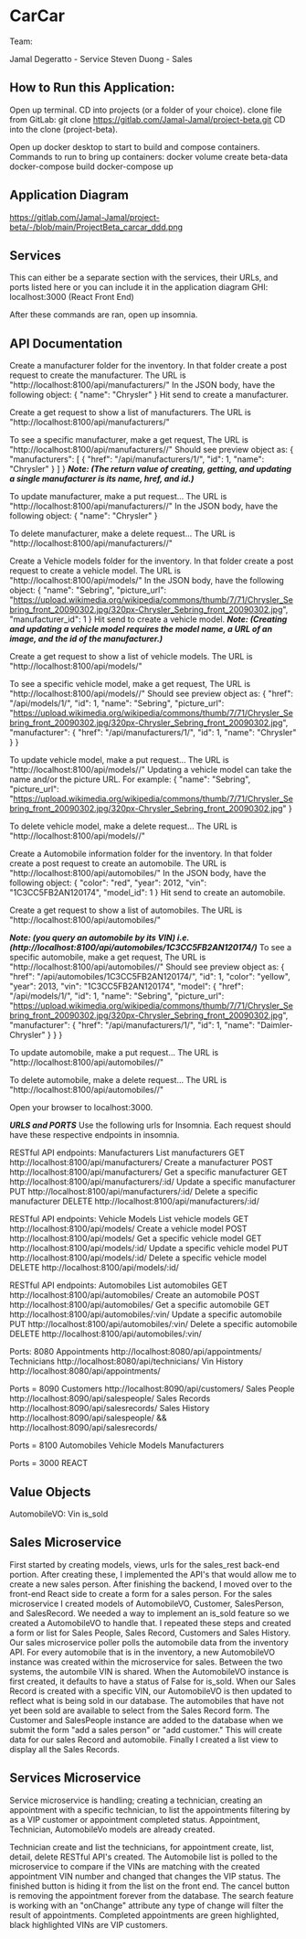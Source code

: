 # CarCar

Team:

Jamal Degeratto - Service
Steven Duong - Sales

## How to Run this Application:

Open up terminal.
CD into projects (or a folder of your choice).
clone file from GitLab: git clone https://gitlab.com/Jamal-Jamal/project-beta.git
CD into the clone (project-beta).

Open up docker desktop to start to build and compose containers.
Commands to run to bring up containers:
docker volume create beta-data
docker-compose build
docker-compose up

## Application Diagram

https://gitlab.com/Jamal-Jamal/project-beta/-/blob/main/ProjectBeta_carcar_ddd.png


## Services

This can either be a separate section with the services, their URLs, and ports listed here or you can include it in the application diagram
GHI: localhost:3000 (React Front End)

After these commands are ran, open up insomnia.

## API Documentation

Create a manufacturer folder for the inventory.
In that folder create a post request to create the manufacturer.
The URL is "http://localhost:8100/api/manufacturers/"
In the JSON body, have the following object:
{
  "name": "Chrysler"
}
Hit send to create a manufacturer.

Create a get request to show a list of manufacturers.
The URL is "http://localhost:8100/api/manufacturers/"

To see a specific manufacturer, make a get request,
The URL is "http://localhost:8100/api/manufacturers/<id>/"
Should see preview object as:
{
	"manufacturers": [
		{
			"href": "/api/manufacturers/1/",
			"id": 1,
			"name": "Chrysler"
		}
	]
}
***Note: (The return value of creating, getting, and updating a single manufacturer is its name, href, and id.)***

To update manufacturer, make a put request...
The URL is "http://localhost:8100/api/manufacturers/<id>/"
In the JSON body, have the following object:
{
  "name": "Chrysler"
}

To delete manufacturer, make a delete request...
The URL is "http://localhost:8100/api/manufacturers/<id>/"



Create a Vehicle models folder for the inventory.
In that folder create a post request to create a vehicle model.
The URL is "http://localhost:8100/api/models/"
In the JSON body, have the following object:
{
  "name": "Sebring",
  "picture_url": "https://upload.wikimedia.org/wikipedia/commons/thumb/7/71/Chrysler_Sebring_front_20090302.jpg/320px-Chrysler_Sebring_front_20090302.jpg",
  "manufacturer_id": 1
}
Hit send to create a vehicle model.
***Note: (Creating and updating a vehicle model requires the model name, a URL of an image, and the id of the manufacturer.)***

Create a get request to show a list of vehicle models.
The URL is "http://localhost:8100/api/models/"

To see a specific vehicle model, make a get request,
The URL is "http://localhost:8100/api/models/<id>/"
Should see preview object as:
{
	"href": "/api/models/1/",
	"id": 1,
	"name": "Sebring",
	"picture_url": "https://upload.wikimedia.org/wikipedia/commons/thumb/7/71/Chrysler_Sebring_front_20090302.jpg/320px-Chrysler_Sebring_front_20090302.jpg",
	"manufacturer": {
		"href": "/api/manufacturers/1/",
		"id": 1,
		"name": "Chrysler"
	}
}

To update vehicle model, make a put request...
The URL is "http://localhost:8100/api/models/<id>/"
Updating a vehicle model can take the name and/or the picture URL.
For example:
{
  "name": "Sebring",
  "picture_url": "https://upload.wikimedia.org/wikipedia/commons/thumb/7/71/Chrysler_Sebring_front_20090302.jpg/320px-Chrysler_Sebring_front_20090302.jpg"
}

To delete vehicle model, make a delete request...
The URL is "http://localhost:8100/api/models/<id>/"


Create a Automobile information folder for the inventory.
In that folder create a post request to create an automobile.
The URL is "http://localhost:8100/api/automobiles/"
In the JSON body, have the following object:
{
  "color": "red",
  "year": 2012,
  "vin": "1C3CC5FB2AN120174",
  "model_id": 1
}
Hit send to create an automobile.

Create a get request to show a list of automobiles.
The URL is "http://localhost:8100/api/automobiles/"

***Note: (you query an automobile by its VIN) i.e. (http://localhost:8100/api/automobiles/1C3CC5FB2AN120174/)***
To see a specific automobile, make a get request,
The URL is "http://localhost:8100/api/automobiles/<vin>/"
Should see preview object as:
{
  "href": "/api/automobiles/1C3CC5FB2AN120174/",
  "id": 1,
  "color": "yellow",
  "year": 2013,
  "vin": "1C3CC5FB2AN120174",
  "model": {
    "href": "/api/models/1/",
    "id": 1,
    "name": "Sebring",
    "picture_url": "https://upload.wikimedia.org/wikipedia/commons/thumb/7/71/Chrysler_Sebring_front_20090302.jpg/320px-Chrysler_Sebring_front_20090302.jpg",
    "manufacturer": {
      "href": "/api/manufacturers/1/",
      "id": 1,
      "name": "Daimler-Chrysler"
    }
  }
}

To update automobile, make a put request...
The URL is "http://localhost:8100/api/automobiles/<vin>/"

To delete automobile, make a delete request...
The URL is "http://localhost:8100/api/automobiles/<vin>/"


Open your browser to localhost:3000.

***URLS and PORTS***
Use the following urls for Insomnia. Each request should have these respective endpoints in insomnia.

RESTful API endpoints: Manufacturers
List manufacturers	            GET	    http://localhost:8100/api/manufacturers/
Create a manufacturer	        POST	http://localhost:8100/api/manufacturers/
Get a specific manufacturer	    GET	    http://localhost:8100/api/manufacturers/:id/
Update a specific manufacturer	PUT	    http://localhost:8100/api/manufacturers/:id/
Delete a specific manufacturer	DELETE	http://localhost:8100/api/manufacturers/:id/

RESTful API endpoints: Vehicle Models
List vehicle models	            GET	    http://localhost:8100/api/models/
Create a vehicle model	        POST	http://localhost:8100/api/models/
Get a specific vehicle model	GET	    http://localhost:8100/api/models/:id/
Update a specific vehicle model	PUT	    http://localhost:8100/api/models/:id/
Delete a specific vehicle model	DELETE	http://localhost:8100/api/models/:id/

RESTful API endpoints: Automobiles
List automobiles	            GET	    http://localhost:8100/api/automobiles/
Create an automobile	        POST	http://localhost:8100/api/automobiles/
Get a specific automobile	    GET	    http://localhost:8100/api/automobiles/:vin/
Update a specific automobile	PUT	    http://localhost:8100/api/automobiles/:vin/
Delete a specific automobile	DELETE	http://localhost:8100/api/automobiles/:vin/


Ports: 8080
Appointments    http://localhost:8080/api/appointments/
Technicians     http://localhost:8080/api/technicians/
Vin History     http://localhost:8080/api/appointments/

Ports = 8090
Customers       http://localhost:8090/api/customers/
Sales People    http://localhost:8090/api/salespeople/
Sales Records   http://localhost:8090/api/salesrecords/
Sales History   http://localhost:8090/api/salespeople/ && http://localhost:8090/api/salesrecords/

Ports = 8100
Automobiles
Vehicle Models
Manufacturers

Ports = 3000
REACT

## Value Objects

AutomobileVO:
Vin
is_sold

## Sales Microservice

First started by creating models, views, urls for the sales_rest back-end portion.  After creating these, I implemented the API's that would allow me to create a new sales person.  After finishing the backend, I moved over to the front-end React side to create a form for a sales person.  For the sales microservice I created models of AutomobileVO, Customer, SalesPerson, and SalesRecord.  We needed a way to implement an is_sold feature so we created a AutomobileVO to handle that.  I repeated these steps and created a form or list for Sales People, Sales Record, Customers and Sales History.  Our sales microservice poller polls the automobile data from the inventory API.  For every automobile that is in the inventory, a new AutomobileVO instance was created within the microservice for sales.  Between the two systems, the autombile VIN is shared.  When the AutomobileVO instance is first created, it defaults to have a status of False for is_sold.  When our Sales Record is created with a specific VIN, our AutomobileVO is then updated to reflect what is being sold in our database.  The automobiles that have not yet been sold are available to select from the Sales Record form.  The Customer and SalesPeople instance are added to the database when we submit the form "add a sales person" or "add customer."  This will create data for our sales Record and automobile. Finally I created a list view to display all the Sales Records.

## Services Microservice

Service microservice is handling; creating a technician, creating an appointment with a specific technician, to list the appointments filtering by as a VIP customer or appointment completed status. Appointment, Technician, AutomobileVo models are already created.

Technician create and list the technicians, for appointment create, list, detail, delete RESTful API's created.
The Automobile list is polled to the microservice to compare if the VINs are matching with the created appointment VIN number and changed that changes the  VIP status. The finished button is hiding it from the list on the front end. The cancel button is removing the appointment forever from the database.
The search feature is working with an "onChange" attribute any type of change will filter the result of appointments. Completed appointments are green highlighted, black highlighted VINs are VIP customers.
